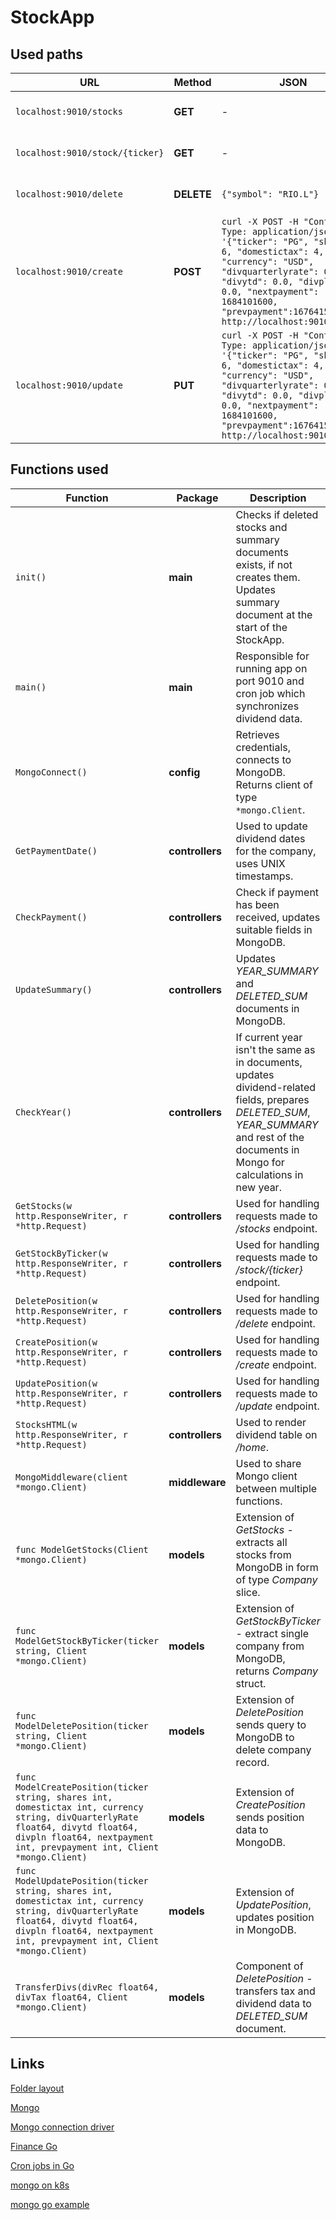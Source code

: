 # StockApp
## Used paths
| URL | Method | JSON | Description |
| --- | --- | --- | --- |
|`localhost:9010/stocks` | **GET** | - | Used to get full stock list|
|`localhost:9010/stock/{ticker}` | **GET** | - | Used to get one company |
|`localhost:9010/delete` | **DELETE** | `{"symbol": "RIO.L"}` | Delete the whole position |
|`localhost:9010/create` | **POST** |`curl -X POST -H "Content-Type: application/json" -d '{"ticker": "PG", "shares": 6, "domestictax": 4, "currency": "USD", "divquarterlyrate": 0.9407, "divytd": 0.0, "divpln": 0.0, "nextpayment": 1684101600, "prevpayment":1676415600}' http://localhost:9010/create` | Creates new position|
|`localhost:9010/update` | **PUT** |`curl -X POST -H "Content-Type: application/json" -d '{"ticker": "PG", "shares": 6, "domestictax": 4, "currency": "USD", "divquarterlyrate": 0.9407, "divytd": 0.0, "divpln": 0.0, "nextpayment": 1684101600, "prevpayment":1676415600}' http://localhost:9010/create` | Update exisiting position|

## Functions used
| Function | Package | Description |
|   ---    |    ---    |    ---      |
| `init()` | **main** | Checks if deleted stocks and summary documents exists, if not creates them. Updates summary document at the start of the StockApp.  |
| `main()` | **main** | Responsible for running app on port 9010 and cron job which synchronizes dividend data. |
|  `MongoConnect()` | **config** | Retrieves credentials, connects to MongoDB. Returns client of type `*mongo.Client`. |
|`GetPaymentDate()`|**controllers**|Used to update dividend dates for the company, uses UNIX timestamps.|
|`CheckPayment()`|**controllers**|Check if payment has been received, updates suitable fields in MongoDB.|
|`UpdateSummary()`| **controllers** |Updates *YEAR_SUMMARY* and *DELETED_SUM* documents in MongoDB.|
|`CheckYear()`| **controllers** |If current year isn't the same as in documents, updates dividend-related fields, prepares *DELETED_SUM*, *YEAR_SUMMARY* and rest of the documents in Mongo for calculations in new year.|
|`GetStocks(w http.ResponseWriter, r *http.Request)`|**controllers**|Used for handling requests made to */stocks* endpoint.|
|`GetStockByTicker(w http.ResponseWriter, r *http.Request)`|**controllers** |Used for handling requests made to */stock/{ticker}* endpoint. |
|`DeletePosition(w http.ResponseWriter, r *http.Request)`|**controllers**|Used for handling requests made to */delete* endpoint.|
|`CreatePosition(w http.ResponseWriter, r *http.Request)`|**controllers**|Used for handling requests made to */create* endpoint.|
|`UpdatePosition(w http.ResponseWriter, r *http.Request)`|**controllers**| Used for handling requests made to */update* endpoint.|
|`StocksHTML(w http.ResponseWriter, r *http.Request)`|**controllers**| Used to render dividend table on */home*.|
|`MongoMiddleware(client *mongo.Client)`|**middleware**|Used to share Mongo client between multiple functions.|
|`func ModelGetStocks(Client *mongo.Client)`|**models**|Extension of *GetStocks* - extracts all stocks from MongoDB in form of type *Company* slice.|
|`func ModelGetStockByTicker(ticker string, Client *mongo.Client)`|**models**|Extension of *GetStockByTicker* - extract single company from MongoDB, returns *Company* struct.|
|`func ModelDeletePosition(ticker string, Client *mongo.Client)`|**models**|Extension of *DeletePosition* sends query to MongoDB to delete company record.|
|`func ModelCreatePosition(ticker string, shares int, domestictax int, currency string, divQuarterlyRate float64, divytd float64, divpln float64, nextpayment int, prevpayment int, Client *mongo.Client)`|**models**|Extension of *CreatePosition* sends position data to MongoDB.|
|`func ModelUpdatePosition(ticker string, shares int, domestictax int, currency string, divQuarterlyRate float64, divytd float64, divpln float64, nextpayment int, prevpayment int, Client *mongo.Client)`|**models**|Extension of *UpdatePosition*, updates position in MongoDB.|
|`TransferDivs(divRec float64, divTax float64, Client *mongo.Client)`|**models**|Component of *DeletePosition* - transfers tax and dividend data to *DELETED_SUM* document.|


## Links
[Folder layout](https://www.youtube.com/watch?v=Y7kuW1qyDng)

[Mongo](https://www.mongodb.com)

[Mongo connection driver](https://www.mongodb.com/docs/drivers/go/current/fundamentals/connection/#connection-guide)

[Finance Go](https://piquette.io/projects/finance-go/)

[Cron jobs in Go](https://www.airplane.dev/blog/creating-golang-cron-jobs)

[mongo on k8s](https://www.mongodb.com/kubernetes)

[mongo go example](https://www.youtube.com/watch?v=D3jhplPWqnA) 

